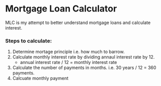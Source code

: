 # Mortgage Loan Calculator

MLC is my attempt to better understand mortgage loans and calculate interest. 

### Steps to calculate:

1. Determine mortage principle i.e. how much to barrow. 
1. Calculate monthly interest rate by dividing annaul interest rate by 12.
    * annual interest rate / 12 = monthly interest rate
1. Calculate the number of payments in months. i.e. 30 years / 12 = 360 payments.
1. Calcuate monthly payment